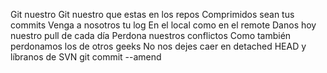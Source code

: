  Git nuestro
 Git nuestro que estas en los repos
 Comprimidos sean tus commits
 Venga a nosotros tu log
 En el local como en el remote
 Danos hoy nuestro pull de cada día
 Perdona nuestros conflictos
 Como también perdonamos los de otros geeks
 No nos dejes caer en detached HEAD
 y líbranos de SVN
 git commit --amend
